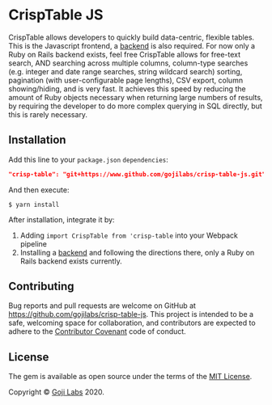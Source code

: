 # CrispTable JS

CrispTable allows developers to quickly build data-centric, flexible tables. This is the Javascript frontend, a [backend](https://github.com/gojilabs/crisp-table-rb) is also required. For now only a Ruby on Rails backend exists, feel free  CrispTable allows for free-text search, AND searching across multiple columns, column-type searches (e.g. integer and date range searches, string wildcard search) sorting, pagination (with user-configurable page lengths), CSV export, column showing/hiding, and is very fast. It achieves this speed by reducing the amount of Ruby objects necessary when returning large numbers of results, by requiring the developer to do more complex querying in SQL directly, but this is rarely necessary.

## Installation

Add this line to your `package.json` `dependencies`:

```json
"crisp-table": "git+https://www.github.com/gojilabs/crisp-table-js.git"
```

And then execute:

    $ yarn install

After installation, integrate it by:

1. Adding `import CrispTable from 'crisp-table` into your Webpack pipeline
2. Installing a [backend](https://github.com/gojilabs/crisp-table-rb) and following the directions there, only a Ruby on Rails backend exists currently.

## Contributing

Bug reports and pull requests are welcome on GitHub at https://github.com/gojilabs/crisp-table-js. This project is intended to be a safe, welcoming space for collaboration, and contributors are expected to adhere to the [Contributor Covenant](http://contributor-covenant.org) code of conduct.

## License

The gem is available as open source under the terms of the [MIT License](http://opensource.org/licenses/MIT).

Copyright © [Goji Labs](https://www.gojilabs.com) 2020.
